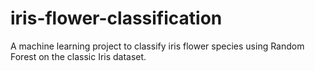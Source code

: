 # iris-flower-classification
A machine learning project to classify iris flower species using Random Forest on the classic Iris dataset.
